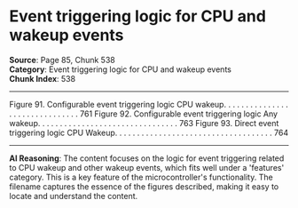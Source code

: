 # Event triggering logic for CPU and wakeup events

**Source**: Page 85, Chunk 538  
**Category**: Event triggering logic for CPU and wakeup events  
**Chunk Index**: 538

---

Figure 91. Configurable event triggering logic CPU wakeup. . . . . . . . . . . . . . . . . . . . . . . . . . . . . . . 761
Figure 92. Configurable event triggering logic Any wakeup. . . . . . . . . . . . . . . . . . . . . . . . . . . . . . . . 763
Figure 93. Direct event triggering logic CPU Wakeup. . . . . . . . . . . . . . . . . . . . . . . . . . . . . . . . . . . . 764

---

**AI Reasoning**: The content focuses on the logic for event triggering related to CPU wakeup and other wakeup events, which fits well under a 'features' category. This is a key feature of the microcontroller's functionality. The filename captures the essence of the figures described, making it easy to locate and understand the content.
